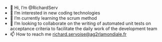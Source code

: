 - 👋 Hi, I’m @RichardServ
- 👀 I’m interested in new coding technologies
- 🌱 I’m currently learning the scrum method
- 💞️ I’m looking to collaborate on the writing of automated unit tests on acceptance criteria to facilitate the daily work of the development team
- 📫 How to reach me richard.servoise@ag2rlamondiale.fr

<!---
RichardServ/RichardServ is a ✨ special ✨ repository because its `README.md` (this file) appears on your GitHub profile.
You can click the Preview link to take a look at your changes.
--->
